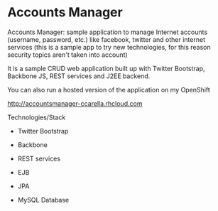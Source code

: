 Accounts Manager
================

Accounts Manager: sample application to manage Internet accounts (username, password, etc.) like facebook, twitter and other internet services (this is a sample app to try new technologies, for this reason security topics aren't taken into account)

It is a sample CRUD web application built up with Twitter Bootstrap, Backbone JS, REST services and J2EE backend.

You can also run a hosted version of the application on my OpenShift 

http://accountsmanager-ccarella.rhcloud.com

Technologies/Stack

- Twitter Bootstrap

- Backbone

- REST services

- EJB

- JPA

- MySQL Database
